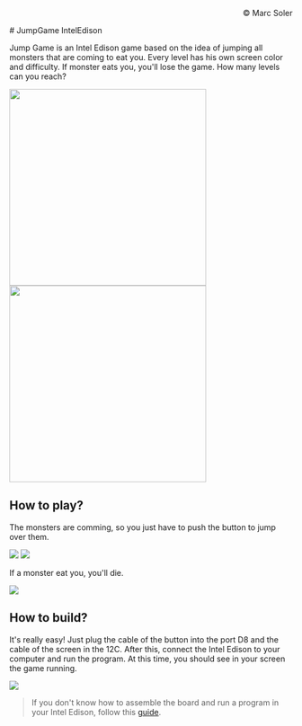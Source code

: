 <p align="right"> © Marc Soler</p>
# JumpGame IntelEdison

Jump Game is an Intel Edison game based on the idea of jumping all monsters that are coming to eat you. Every level has his own screen color and difficulty. If monster eats you, you'll lose the game. How many levels can you reach? 

<img width="350px" src="http://fotos.subefotos.com/73f4734bf2cf00b46f75fef12c26e716o.jpg">
<img width="350px" src="http://fotos.subefotos.com/6ef7bace88dcfd63a099a724dec834fdo.jpg">

## How to play?

The monsters are comming, so you just have to push the button to jump over them.

<img src="http://fotos.subefotos.com/70eecb88e125fa175595c7488df67fdco.jpg">
<img src="http://fotos.subefotos.com/07584034e8a5bed2d1f0f9321bc10d5bo.jpg">

If a monster eat you, you'll die.

<img src="http://fotos.subefotos.com/5dadc23f9c1b08051d500dafc6b9c217o.jpg">

## How to build?

It's really easy! Just plug the cable of the button into the port D8 and the cable of the screen in the 12C. After this, connect the Intel Edison to your computer and run the program. At this time, you should see in your screen the game running.

<img src="http://fotos.subefotos.com/df6a76f1e9ce72081b42335866172bafo.jpg">

> If you don't know how to assemble the board and run a program in your Intel Edison, follow this [guide](https://software.intel.com/en-us/iot/library/edison-getting-started).





